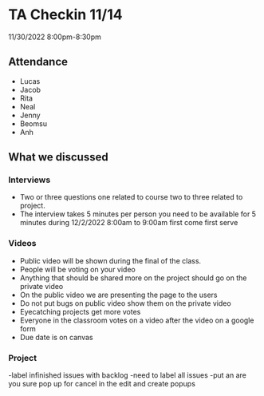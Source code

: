 # TA Checkin 11/14

11/30/2022
8:00pm-8:30pm

## Attendance
- Lucas
- Jacob
- Rita
- Neal
- Jenny
- Beomsu
- Anh
## What we discussed
### Interviews
- Two or three questions one related to course two to three related to project.
- The interview takes 5 minutes per person you need to be available for 5 minutes during 12/2/2022 8:00am to 9:00am first come first serve
### Videos
- Public video will be shown during the final of the class. 
- People will be voting on your video 
- Anything that should be shared more on the project should go on the private video
- On the public video we are presenting the page to the users
- Do not put bugs on public video show them on the private video
- Eyecatching projects get more votes
- Everyone in the classroom votes on a video after the video on a google form 
- Due date is on canvas
### Project
-label infinished issues with backlog
-need to label all issues
-put an are you sure pop up for cancel in the edit and create popups